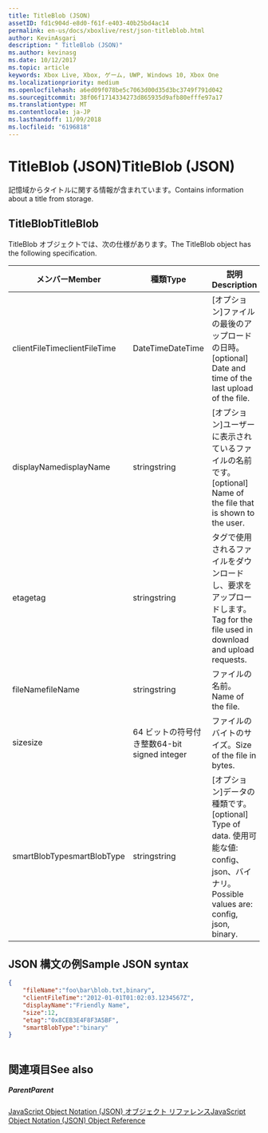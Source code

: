 ```yaml
---
title: TitleBlob (JSON)
assetID: fd1c904d-e8d0-f61f-e403-40b25bd4ac14
permalink: en-us/docs/xboxlive/rest/json-titleblob.html
author: KevinAsgari
description: " TitleBlob (JSON)"
ms.author: kevinasg
ms.date: 10/12/2017
ms.topic: article
keywords: Xbox Live, Xbox, ゲーム, UWP, Windows 10, Xbox One
ms.localizationpriority: medium
ms.openlocfilehash: a6ed09f078be5c7063d00d35d3bc3749f791d042
ms.sourcegitcommit: 38f06f1714334273d865935d9afb80efffe97a17
ms.translationtype: MT
ms.contentlocale: ja-JP
ms.lasthandoff: 11/09/2018
ms.locfileid: "6196818"
---
```

# <a name="titleblob-json"></a><span data-ttu-id="1e434-104">TitleBlob (JSON)</span><span class="sxs-lookup"><span data-stu-id="1e434-104">TitleBlob (JSON)</span></span>
<span data-ttu-id="1e434-105">記憶域からタイトルに関する情報が含まれています。</span><span class="sxs-lookup"><span data-stu-id="1e434-105">Contains information about a title from storage.</span></span> 
<a id="ID4EP"></a>

 
## <a name="titleblob"></a><span data-ttu-id="1e434-106">TitleBlob</span><span class="sxs-lookup"><span data-stu-id="1e434-106">TitleBlob</span></span>
 
<span data-ttu-id="1e434-107">TitleBlob オブジェクトでは、次の仕様があります。</span><span class="sxs-lookup"><span data-stu-id="1e434-107">The TitleBlob object has the following specification.</span></span>
 
| <span data-ttu-id="1e434-108">メンバー</span><span class="sxs-lookup"><span data-stu-id="1e434-108">Member</span></span>| <span data-ttu-id="1e434-109">種類</span><span class="sxs-lookup"><span data-stu-id="1e434-109">Type</span></span>| <span data-ttu-id="1e434-110">説明</span><span class="sxs-lookup"><span data-stu-id="1e434-110">Description</span></span>| 
| --- | --- | --- | 
| <span data-ttu-id="1e434-111">clientFileTime</span><span class="sxs-lookup"><span data-stu-id="1e434-111">clientFileTime</span></span>| <span data-ttu-id="1e434-112">DateTime</span><span class="sxs-lookup"><span data-stu-id="1e434-112">DateTime</span></span>| <span data-ttu-id="1e434-113">[オプション]ファイルの最後のアップロードの日時。</span><span class="sxs-lookup"><span data-stu-id="1e434-113">[optional] Date and time of the last upload of the file.</span></span>| 
| <span data-ttu-id="1e434-114">displayName</span><span class="sxs-lookup"><span data-stu-id="1e434-114">displayName</span></span>| <span data-ttu-id="1e434-115">string</span><span class="sxs-lookup"><span data-stu-id="1e434-115">string</span></span>| <span data-ttu-id="1e434-116">[オプション]ユーザーに表示されているファイルの名前です。</span><span class="sxs-lookup"><span data-stu-id="1e434-116">[optional] Name of the file that is shown to the user.</span></span>| 
| <span data-ttu-id="1e434-117">etag</span><span class="sxs-lookup"><span data-stu-id="1e434-117">etag</span></span>| <span data-ttu-id="1e434-118">string</span><span class="sxs-lookup"><span data-stu-id="1e434-118">string</span></span>| <span data-ttu-id="1e434-119">タグで使用されるファイルをダウンロードし、要求をアップロードします。</span><span class="sxs-lookup"><span data-stu-id="1e434-119">Tag for the file used in download and upload requests.</span></span>| 
| <span data-ttu-id="1e434-120">fileName</span><span class="sxs-lookup"><span data-stu-id="1e434-120">fileName</span></span>| <span data-ttu-id="1e434-121">string</span><span class="sxs-lookup"><span data-stu-id="1e434-121">string</span></span>| <span data-ttu-id="1e434-122">ファイルの名前。</span><span class="sxs-lookup"><span data-stu-id="1e434-122">Name of the file.</span></span>| 
| <span data-ttu-id="1e434-123">size</span><span class="sxs-lookup"><span data-stu-id="1e434-123">size</span></span>| <span data-ttu-id="1e434-124">64 ビットの符号付き整数</span><span class="sxs-lookup"><span data-stu-id="1e434-124">64-bit signed integer</span></span>| <span data-ttu-id="1e434-125">ファイルのバイトのサイズ。</span><span class="sxs-lookup"><span data-stu-id="1e434-125">Size of the file in bytes.</span></span>| 
| <span data-ttu-id="1e434-126">smartBlobType</span><span class="sxs-lookup"><span data-stu-id="1e434-126">smartBlobType</span></span>| <span data-ttu-id="1e434-127">string</span><span class="sxs-lookup"><span data-stu-id="1e434-127">string</span></span>| <span data-ttu-id="1e434-128">[オプション]データの種類です。</span><span class="sxs-lookup"><span data-stu-id="1e434-128">[optional] Type of data.</span></span> <span data-ttu-id="1e434-129">使用可能な値: config、json、バイナリ。</span><span class="sxs-lookup"><span data-stu-id="1e434-129">Possible values are: config, json, binary.</span></span>| 
  
<a id="ID4E6C"></a>

 
## <a name="sample-json-syntax"></a><span data-ttu-id="1e434-130">JSON 構文の例</span><span class="sxs-lookup"><span data-stu-id="1e434-130">Sample JSON syntax</span></span>
 

```json
{
    "fileName":"foo\bar\blob.txt,binary",
    "clientFileTime":"2012-01-01T01:02:03.1234567Z",
    "displayName":"Friendly Name",
    "size":12,
    "etag":"0x8CEB3E4F8F3A5BF",
    "smartBlobType":"binary"
}
      
```

  
<a id="ID4EID"></a>

 
## <a name="see-also"></a><span data-ttu-id="1e434-131">関連項目</span><span class="sxs-lookup"><span data-stu-id="1e434-131">See also</span></span>
 
<a id="ID4EKD"></a>

 
##### <a name="parent"></a><span data-ttu-id="1e434-132">Parent</span><span class="sxs-lookup"><span data-stu-id="1e434-132">Parent</span></span> 

[<span data-ttu-id="1e434-133">JavaScript Object Notation (JSON) オブジェクト リファレンス</span><span class="sxs-lookup"><span data-stu-id="1e434-133">JavaScript Object Notation (JSON) Object Reference</span></span>](atoc-xboxlivews-reference-json.md)

   